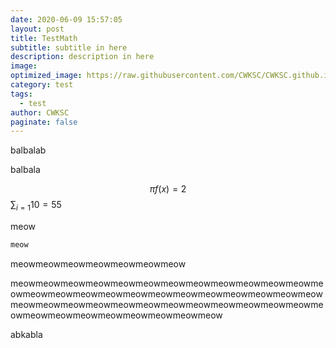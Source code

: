 ```yaml
---
date: 2020-06-09 15:57:05
layout: post
title: TestMath
subtitle: subtitle in here
description: description in here
image: 
optimized_image: https://raw.githubusercontent.com/CWKSC/CWKSC.github.io/master/assets/image/testDraw.JPG
category: test
tags:
  - test
author: CWKSC
paginate: false
---
```


balbalab

balbala

$$
\pi f(x) = 2
$$
$\sum_{i=1}{10} = 55$

meow

```c
meow
```

meowmeowmeowmeowmeowmeowmeow

meowmeowmeowmeowmeowmeowmeowmeowmeowmeowmeowmeowmeowmeowmeowmeowmeowmeowmeowmeowmeowmeowmeowmeowmeowmeowmeowmeowmeowmeowmeowmeowmeowmeowmeowmeowmeowmeowmeowmeowmeowmeowmeowmeowmeowmeow

abkabla